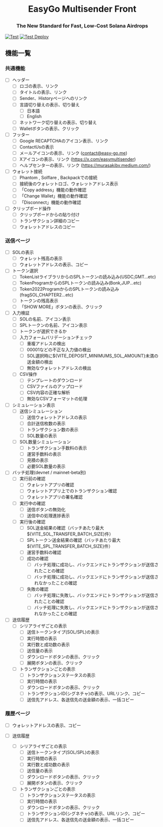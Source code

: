 # <p align="center">EasyGo Multisender Front</p>
### <p align="center">The New Standard for Fast, Low-Cost Solana Airdrops</p>
[![Test](https://github.com/EasyGo-MultiSender/MultiSender-Front/actions/workflows/test.yml/badge.svg)](https://github.com/EasyGo-MultiSender/MultiSender-Front/actions/workflows/test.yml)
[![Test Deploy](https://github.com/EasyGo-MultiSender/MultiSender-Front/actions/workflows/test_deploy.yml/badge.svg)](https://github.com/EasyGo-MultiSender/MultiSender-Front/actions/workflows/test_deploy.yml)

## 機能一覧

### 共通機能

- [ ] ヘッダー
  - [ ] ロゴの表示、リンク
  - [ ] タイトルの表示、リンク
  - [ ] Sender、Historyページへのリンク
  - [ ] 言語切り替えの表示、切り替え
    - [ ] 日本語
    - [ ] English
  - [ ] ネットワーク切り替えの表示、切り替え
  - [ ] Walletボタンの表示、クリック

- [ ] フッター
  - [ ] Google RECAPTCHAのアイコン表示、リンク
  - [ ] ContactUsの表示
  - [ ] メールアイコンの表示、リンク (contact@easy-go.me)
  - [ ] Xアイコンの表示、リンク (https://x.com/easymultisender)
  - [ ] ヘルプセンターの表示、リンク (https://murasakibv.medium.com/)

- [ ] ウォレット接続
  - [ ] Phantom , Solflare , Backpackでの接続
  - [ ] 接続後のウォレットロゴ、ウォレットアドレス表示
  - [ ] 「Copy address」機能の動作確認
  - [ ] 「Change Wallet」機能の動作確認
  - [ ] 「Disconnect」機能の動作確認

- [ ] クリップボード操作
  - [ ] クリップボードからの貼り付け
  - [ ] トランザクション詳細のコピー
  - [ ] ウォレットアドレスのコピー

### 送信ページ

- [ ] SOLの表示
  - [ ] ウォレット残高の表示
  - [ ] ウォレットアドレスの表示、コピー

- [ ] トークン選択
  - [ ] TokenListライブラリからのSPLトークンの読み込み(USDC,GMT...etc)
  - [ ] TokenProgramからのSPLトークンの読み込み(Bonk,JUP...etc)
  - [ ] Token2022ProgramからのSPLトークンの読み込み(fragSOL,CHAPTER2...etc)
  - [ ] トークンの残高表示
  - [ ] 「SHOW MORE」ボタンの表示、クリック

- [ ] 入力検証
  - [ ] SOLの名前、アイコン表示
  - [ ] SPLトークンの名前、アイコン表示
  - [ ] トークンが選択できるか
  - [ ] 入力フォームバリデーションチェック
    - [ ] 重複アドレスの検出
    - [ ] 00001などの不正な入力値の検出
    - [ ] SOL選択時に${VITE_DEPOSIT_MINIMUMS_SOL_AMOUNT}未満の送金額の検出
    - [ ] 無効なウォレットアドレスの検出
  - [ ] CSV操作
    - [ ] テンプレートのダウンロード
    - [ ] CSVファイルのアップロード
    - [ ] CSV内容の正確な解析
    - [ ] 無効なCSVフォーマットの処理

- [ ] シミュレーション表示
  - [ ] 送信シミュレーション
    - [ ] 送信ウォレットアドレスの表示
    - [ ] 合計送信枚数の表示
    - [ ] トランザクション数の表示
    - [ ] SOL数量の表示
  - [ ] SOL数量シミュレーション
    - [ ] トランザクション手数料の表示
    - [ ] 運営手数料の表示
    - [ ] 見積の表示
    - [ ] 必要SOL数量の表示

- [ ] バッチ処理(devnet / mainnet-beta別)
  - [ ] 実行前の確認
    - [ ] ウォレットアプリの確認
    - [ ] ウォレットアプリ上でのトランザクション確認
    - [ ] ウォレットアプリの署名確認
  - [ ] 実行中の確認
    - [ ] 送信ボタンの無効化
    - [ ] 送信中の処理進捗表示
  - [ ] 実行後の確認
    - [ ] SOL送金結果の確認（バッチあたり最大${VITE_SOL_TRANSFER_BATCH_SIZE}件）
    - [ ] SPLトークン送金結果の確認（バッチあたり最大${VITE_SPL_TRANSFER_BATCH_SIZE}件）
    - [ ] 運営手数料の確認
    - [ ] 成功の確認
      - [ ] バッチ処理に成功し、バックエンドにトランザクションが送信されたことの確認
      - [ ] バッチ処理に成功し、バックエンドにトランザクションが送信されなかったことの確認
    - [ ] 失敗の確認
      - [ ] バッチ処理に失敗し、バックエンドにトランザクションが送信されたことの確認
      - [ ] バッチ処理に失敗し、バックエンドにトランザクションが送信されなかったことの確認

- [ ] 送信履歴
  - [ ] シリアライザごとの表示
    - [ ] 送信トークンタイプ(SOL/SPL)の表示
    - [ ] 実行時間の表示
    - [ ] 実行数と成功数の表示
    - [ ] 送信量の表示
    - [ ] ダウンロードボタンの表示、クリック
    - [ ] 展開ボタンの表示、クリック
  - [ ] トランザクションごとの表示
    - [ ] トランザクションステータスの表示
    - [ ] 実行時間の表示
    - [ ] ダウンロードボタンの表示、クリック
    - [ ] トランザクションID(シグネチャ)の表示、URLリンク、コピー
    - [ ] 送信先アドレス、各送信先の送金額の表示、一括コピー

### 履歴ページ

- [ ] ウォレットアドレスの表示、コピー

- [ ] 送信履歴
  - [ ] シリアライザごとの表示
    - [ ] 送信トークンタイプ(SOL/SPL)の表示
    - [ ] 実行時間の表示
    - [ ] 実行数と成功数の表示
    - [ ] 送信量の表示
    - [ ] ダウンロードボタンの表示、クリック
    - [ ] 展開ボタンの表示、クリック
  - [ ] トランザクションごとの表示
    - [ ] トランザクションステータスの表示
    - [ ] 実行時間の表示
    - [ ] ダウンロードボタンの表示、クリック
    - [ ] トランザクションID(シグネチャ)の表示、URLリンク、コピー
    - [ ] 送信先アドレス、各送信先の送金額の表示、一括コピー
